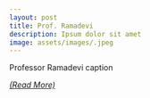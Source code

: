 ```yaml
---
layout: post
title: Prof. Ramadevi
description: Ipsum dolor sit amet
image: assets/images/.jpeg
---
```


Professor Ramadevi caption

 <i>[(Read More)](https://epdampiitb.github.io/p/kaleidoscope/ama/6.html)</i>

